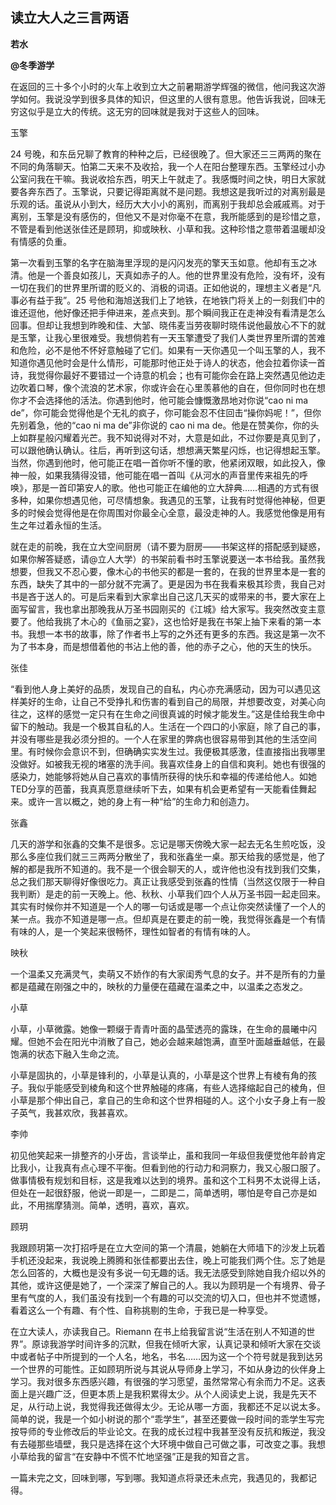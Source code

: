 ## 读立大人之三言两语

**若水**

**@冬季游学**

在返回的三十多个小时的火车上收到立大之前暑期游学辉强的微信，他问我这次游学如何。我说没学到很多具体的知识，但这里的人很有意思。他告诉我说，回味无穷这似乎是立大的传统。这无穷的回味就是我对于这些人的回味。

玉擎

24 号晚，和东岳兄聊了教育的种种之后，已经很晚了。但大家还三三两两的聚在不同的角落聊天。怕第二天来不及收拾，我一个人在阳台整理东西。玉擎经过小办公室问我在干嘛。我说收拾东西，明天上午就走了。我感慨时间之快，明日大家就要各奔东西了。玉擎说，只要记得距离就不是问题。我想这是我听过的对离别最是乐观的话。虽说从小到大，经历大大小小的离别，而离别于我却总会戚戚焉。对于离别，玉擎是没有感伤的，但他又不是对你毫不在意，我所能感到的是珍惜之意，不管是看到他送张佳还是顾玥，抑或映秋、小草和我。这种珍惜之意带着温暖却没有情感的负重。

第一次看到玉擎的名字在脑海里浮现的是闪闪发亮的擎天玉如意。他却有玉之冰清。他是一个善良如孩儿，天真如赤子的人。他的世界里没有危险，没有坏，没有一切在我们的世界里所谓的贬义的、消极的词语。正如他说的，理想主义者是“凡事必有益于我”。25 号他和海旭送我们上了地铁，在地铁门将关上的一刻我们中的谁还逗他，他好像还把手伸进来，差点夹到。那个瞬间我正在走神没有看清是怎么回事。但却让我想到昨晚和佳、大邹、晓伟麦当劳夜聊时晓伟说他最放心不下的就是玉擎，让我心里很难受。我想倘若有一天玉擎遭受了我们人类世界里所谓的苦难和危险，必不是他不怀好意触碰了它们。如果有一天你遇见一个叫玉擎的人，我不知道你遇见他时会是什么情形，可能那时他正处于诗人的状态，他会拉着你读一首诗，我觉得你最好不要错过一个诗意的机会；也有可能你会在路上突然遇见他边走边吹着口琴，像个流浪的艺术家，你或许会在心里羡慕他的自在，但你同时也在想你才不会选择他的活法。你遇到他时，他可能会慷慨激昂地对你说“cao ni ma de”，你可能会觉得他是个无礼的疯子，你可能会忍不住回击“操你妈呢！”，但你先别着急，他的“cao ni ma de”非你说的 cao ni ma de。他是在赞美你，你的头上如群星般闪耀着光芒。我不知说得对不对，大意是如此，不过你要是真见到了，可以跟他确认确认。往后，再听到这句话，想想满天繁星闪烁，也记得想起玉擎。当然，你遇到他时，他可能正在唱一首你听不懂的歌，他紧闭双眼，如此投入，像神一般，如果我猜得没错，他可能在唱一首叫《从河水的声音里传来祖先的呼唤》，那是一首印第安人的歌。他也可能正在编他的立大辞典……相遇的方式有很多种，如果你想遇见他，可尽情想象。我遇见的玉擎，让我有时觉得他神秘，但更多的时候会觉得他是在你周围对你最全心全意，最没走神的人。我感觉他像是用有生之年过着永恒的生活。

就在走的前晚，我在立大空间厨房（请不要为厨房——书架这样的搭配感到疑惑，如果你解答疑惑，请@立人大学）的书架前看书时玉擎说要送一本书给我。虽然我想要，但我又不忍心要，像木心的书他买的都是一套的，在我的世界里本是一套的东西，缺失了其中的一部分就不完满了。更是因为书在我看来极其珍贵，我自己对书是吝于送人的。可是后来看到大家拿出自己这几天买的或带来的书，要大家在上面写留言，我也拿出那晚我从万圣书园刚买的《江城》给大家写。我突然改变主意要了。他给我挑了木心的《鱼丽之宴》，这也恰好是我在书架上抽下来看的第一本书。我想一本书的故事，除了作者书上写的之外还有更多的东西。我这是第一次不为了书本身，而是想借着他的书沾上他的善，他的赤子之心，他的天生的快乐。

张佳

“看到他人身上美好的品质，发现自己的自私，内心亦充满感动，因为可以遇见这样美好的生命，让自己不受挣扎和伤害的看到自己的局限，并想要改变，对美心向往之，这样的感觉一定只有在生命之间很真诚的时候才能发生。”这是佳给我生命中留下的触动。我是一个极其自私的人。生活在一个四口的小家庭，除了自己的事，并没有哪些是我必须分担的。一个人在家里的弊病也很容易带到其他的生活空间里。有时候你会意识不到，但确确实实发生过。我便极其感激，佳直接指出我哪里没做好。如被我无视的堵塞的洗手间。我喜欢佳身上的自信和爽利。她也有很强的感染力，她能够将她从自己喜欢的事情所获得的快乐和幸福的传递给他人。如她TED分享的芭蕾，我真真愿意继续听下去，如果有机会更希望有一天能看佳舞起来。或许一言以概之，她的身上有一种“给”的生命力和创造力。

张鑫

几天的游学和张鑫的交集不是很多。忘记是哪天傍晚大家一起去无名生煎吃饭，没那么多座位我们就三三两两分散坐了，我和张鑫坐一桌。那天给我的感觉是，他了解的都是我所不知道的。我不是一个很会聊天的人，或许他也没有找到我们交集，总之我们那天聊得好像很吃力。真正让我感受到张鑫的性情（当然这仅限于一种自我判断）是走的前一天晚上。他、秋秋、小草我们四个人从万圣书园一起走回来。其实有时候你并不知道是一个人的哪一句话或是哪一个点让你突然读懂了一个人的某一点。我亦不知道是哪一点。但却真是在要走的前一晚，我觉得张鑫是一个有情有味的人，是一个笑起来很畅怀，理性如智者的有情有味的人。

映秋

一个温柔又充满灵气，卖萌又不娇作的有大家闺秀气息的女子。并不是所有的力量都是蕴藏在刚强之中的，映秋的力量便在蕴藏在温柔之中，以温柔之态发之。

小草

小草，小草微露。她像一颗缀于青青叶面的晶莹透亮的露珠，在生命的晨曦中闪耀。但她不会在阳光中消散了自己，她必会越来越饱满，直至叶面越垂越低，在最饱满的状态下融入生命之流。

小草是固执的，小草是锋利的，小草是认真的，小草是这个世界上有棱有角的孩子。我似乎能感受到棱角和这个世界触碰的疼痛，有些人选择缩起自己的棱角，但小草是那个伸出自己，拿自己的生命和这个世界相碰的人。这个小女子身上有一股子英气，我甚欢欣，我甚喜欢。

李帅

初见他笑起来一排整齐的小牙齿，言谈举止，虽和我同一年级但我便觉他年龄肯定比我小，让我真有点心理不平衡。但看到他的行动力和洞察力，我又心服口服了。做事情极有规划和目标，这是我难以达到的境界。虽和这个工科男不太说得上话，但处在一起很舒服，他说一即是一，二即是二，简单透明，哪怕是夸自己亦是如此，不用揣摩猜测。简单，透明，喜欢，喜欢。

顾玥

我跟顾玥第一次打招呼是在立大空间的第一个清晨，她躺在大师墙下的沙发上玩着手机还没起来，我说晚上腾腾和张佳都要出去住，晚上可能我们两个住。忘了她是怎么回答的，大概也是没有多说一句无趣的话。我无法感受到除她自我介绍以外的其他，或许这便是她了，一个深深了解自己的人。我以为顾玥是一个有境界、骨子里有气度的人，我们虽没有找到一个有趣的可以交流的切入口，但也并不觉遗憾，看着这么一个有趣、有个性、自称挑剔的生命，于我已是一种享受。

在立大读人，亦读我自己。Riemann 在书上给我留言说“生活在别人不知道的世界”。原谅我游学时间许多的沉默，但我在倾听大家，认真记录和倾听大家在交谈中或者帖子中所提到的一个人名，地名，书名……因为这一个个符号就是我到达另一个世界的可能性。正如顾玥所说与其说从导师身上学习，不如从身边的伙伴身上学习。我对很多东西感兴趣，有很强的学习愿望，虽然常常心有余而力不足。这表面上是兴趣广泛，但更本质上是我积累得太少。从个人阅读史上说，我是先天不足，从行动上说，我觉得我还做得太少。无论从哪一方面，我都还不足以说太多。简单的说，我是一个如小树说的那个“乖学生”，甚至还要做一段时间的乖学生写完按导师的专业修改后的毕业论文。在我的成长过程中我甚至没有反抗和叛逆，我没有去碰那些墙壁，我只是选择在这个大环境中做自己可做之事，可改变之事。我想小草给我的留言“在安静中不慌不忙地坚强”正是我的知音之言。

一篇未完之文，回味到哪，写到哪。我知道点将录还未点完，我遇见的，我都记得。
